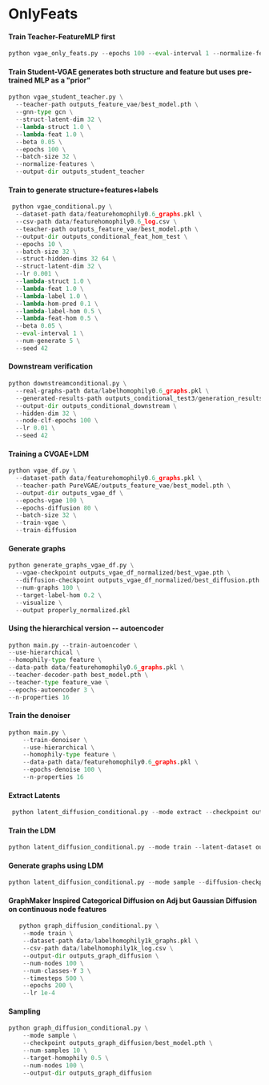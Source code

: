 # OnlyFeats

#### Train Teacher-FeatureMLP first

```python
python vgae_only_feats.py --epochs 100 --eval-interval 1 --normalize-features --hidden-dims 256 512 --latent-dim 512 --batch-size 512 --beta 0.1
```


#### Train Student-VGAE generates both structure and feature but uses pre-trained MLP as a "prior"

```python
python vgae_student_teacher.py \
  --teacher-path outputs_feature_vae/best_model.pth \
  --gnn-type gcn \
  --struct-latent-dim 32 \
  --lambda-struct 1.0 \
  --lambda-feat 1.0 \
  --beta 0.05 \
  --epochs 100 \
  --batch-size 32 \
  --normalize-features \
  --output-dir outputs_student_teacher
```

#### Train to generate structure+features+labels

```python
 python vgae_conditional.py \
  --dataset-path data/featurehomophily0.6_graphs.pkl \
  --csv-path data/featurehomophily0.6_log.csv \
  --teacher-path outputs_feature_vae/best_model.pth \
  --output-dir outputs_conditional_feat_hom_test \
  --epochs 10 \
  --batch-size 32 \
  --struct-hidden-dims 32 64 \
  --struct-latent-dim 32 \
  --lr 0.001 \
  --lambda-struct 1.0 \
  --lambda-feat 1.0 \
  --lambda-label 1.0 \
  --lambda-hom-pred 0.1 \
  --lambda-label-hom 0.5 \
  --lambda-feat-hom 0.5 \
  --beta 0.05 \
  --eval-interval 1 \
  --num-generate 5 \
  --seed 42
  ```

#### Downstream verification

```python
python downstreamconditional.py \
  --real-graphs-path data/labelhomophily0.6_graphs.pkl \
  --generated-results-path outputs_conditional_test3/generation_results.pkl \
  --output-dir outputs_conditional_downstream \
  --hidden-dim 32 \
  --node-clf-epochs 100 \
  --lr 0.01 \
  --seed 42
```
#### Training a CVGAE+LDM

```python
python vgae_df.py \
  --dataset-path data/featurehomophily0.6_graphs.pkl \
  --teacher-path PureVGAE/outputs_feature_vae/best_model.pth \
  --output-dir outputs_vgae_df \
  --epochs-vgae 100 \
  --epochs-diffusion 80 \
  --batch-size 32 \
  --train-vgae \
  --train-diffusion
  ```

#### Generate graphs

```python
python generate_graphs_vgae_df.py \
  --vgae-checkpoint outputs_vgae_df_normalized/best_vgae.pth \
  --diffusion-checkpoint outputs_vgae_df_normalized/best_diffusion.pth \
  --num-graphs 100 \
  --target-label-hom 0.2 \
  --visualize \
  --output properly_normalized.pkl
```

#### Using the hierarchical version -- autoencoder

```python
python main.py --train-autoencoder \
--use-hierarchical \
--homophily-type feature \
--data-path data/featurehomophily0.6_graphs.pkl \
--teacher-decoder-path best_model.pth \
--teacher-type feature_vae \
--epochs-autoencoder 3 \
--n-properties 16
```

#### Train the denoiser
```python
python main.py \
    --train-denoiser \
    --use-hierarchical \
    --homophily-type feature \
    --data-path data/featurehomophily0.6_graphs.pkl \
    --epochs-denoise 100 \
    --n-properties 16
```

#### Extract Latents
```python
 python latent_diffusion_conditional.py --mode extract --checkpoint outputs_conditional_feat_hom_test/best_model.pth --dataset-path data/labelhomophily1K_graphs.pkl --csv-path data/labelhomophily1K_log.csv --teacher-path   outputs_feature_vae/best_model.pth --latent-out outputs_latents/graph_latents.pt --batch-size 32
```


#### Train the LDM
```python
python latent_diffusion_conditional.py --mode train --latent-dataset outputs_latents/graph_latents.pt --output-dir outputs_diffusion --epochs 200 --timesteps 100 --lr 1e-4 --weight-decay 1e-4 --hidden-dim 256 --time-dim 128
```

#### Generate graphs using LDM

```python
python latent_diffusion_conditional.py --mode sample --diffusion-checkpoint outputs_diffusion/diffusion_model.pth --num-samples 2 --num-nodes 100 --target-label-hom 0.5 --struct-homophily 0.5 --feature-homophily 0.5 --target-density 0.1 --min-degree 1 --visualize --template-jitter 0.01
```
#### GraphMaker Inspired Categorical Diffusion on Adj but Gaussian Diffusion on continuous node features
```python
   python graph_diffusion_conditional.py \
    --mode train \
    --dataset-path data/labelhomophily1k_graphs.pkl \
    --csv-path data/labelhomophily1k_log.csv \
    --output-dir outputs_graph_diffusion \
    --num-nodes 100 \
    --num-classes-Y 3 \
    --timesteps 500 \
    --epochs 200 \
    --lr 1e-4
```


#### Sampling
```python
python graph_diffusion_conditional.py \
    --mode sample \
    --checkpoint outputs_graph_diffusion/best_model.pth \
    --num-samples 10 \
    --target-homophily 0.5 \
    --num-nodes 100 \
    --output-dir outputs_graph_diffusion
``` 

